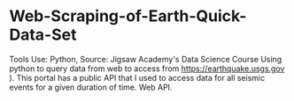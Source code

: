 # Web-Scraping-of-Earth-Quick-Data-Set
Tools Use: Python, Source: Jigsaw Academy's Data Science Course  Using python to query data from web to access from https://earthquake.usgs.gov ). This portal has a public API that I used to access data for all seismic events for a given duration of time.  Web API.
